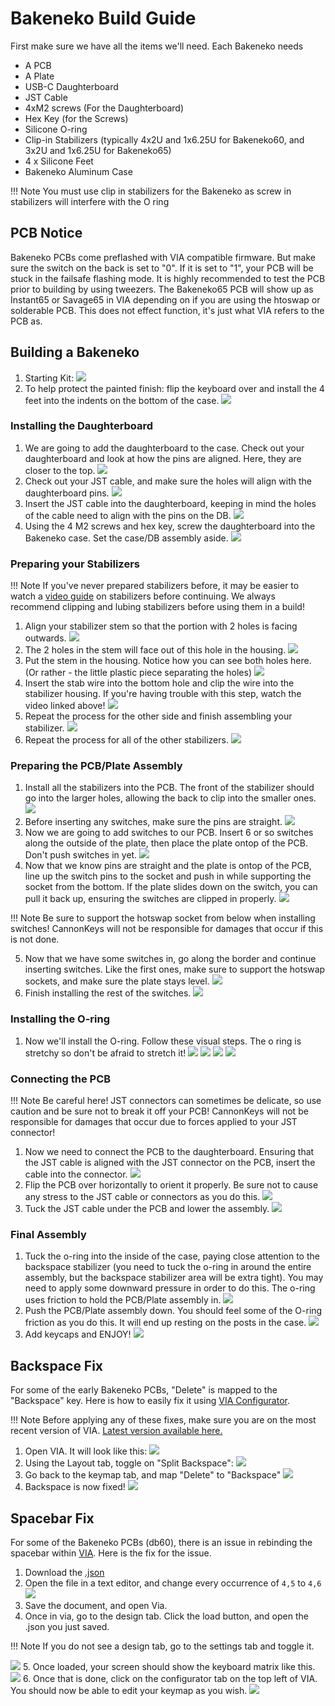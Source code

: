 # Bakeneko Build Guide

First make sure we have all the items we'll need.
Each Bakeneko needs

* A PCB
* A Plate
* USB-C Daughterboard
* JST Cable
* 4xM2 screws (For the Daughterboard)
* Hex Key (for the Screws)
* Silicone O-ring
* Clip-in Stabilizers (typically 4x2U and 1x6.25U for Bakeneko60, and 3x2U and 1x6.25U for Bakeneko65)
* 4 x Silicone Feet
* Bakeneko Aluminum Case

!!! Note
    You must use clip in stabilizers for the Bakeneko as screw in stabilizers will interfere with the O ring

## PCB Notice
Bakeneko PCBs come preflashed with VIA compatible firmware. But make sure the switch on the back is set to "0". If it is set to "1", your PCB will be stuck in the failsafe flashing mode. It is highly recommended to test the PCB prior to building by using tweezers. The Bakeneko65 PCB will show up as Instant65 or Savage65 in VIA depending on if you are using the htoswap or solderable PCB. This does not effect function, it's just what VIA refers to the PCB as.

## Building a Bakeneko
1. Starting Kit:
![](images/bakeneko/01-kit.jpeg)
1. To help protect the painted finish: flip the keyboard over and install the 4 feet into the indents on the bottom of the case.
![](images/bakeneko/28-install-feet.jpeg)


### Installing the Daughterboard
1. We are going to add the daughterboard to the case. Check out your daughterboard and look at how the pins are aligned. Here, they are closer to the top.
![](images/bakeneko/02-daughterboard.jpeg)
1. Check out your JST cable, and make sure the holes will align with the daughterboard pins.
![](images/bakeneko/03-jstcable.jpeg)
1. Insert the JST cable into the daughterboard, keeping in mind the holes of the cable need to align with the pins on the DB.
![](images/bakeneko/04-jstindb.jpeg)
1. Using the 4 M2 screws and hex key, screw the daughterboard into the Bakeneko case. Set the case/DB assembly aside.
![](images/bakeneko/05-db-installed.jpeg)

### Preparing your Stabilizers

!!! Note
    If you've never prepared stabilizers before, it may be easier to watch a [video guide](https://www.youtube.com/watch?v=usNx1_d0HbQ) on stabilizers before continuing. We always recommend clipping and lubing stabilizers before using them in a build!

1. Align your stabilizer stem so that the portion with 2 holes is facing outwards.
![](images/bakeneko/06-stab-stem.jpeg)
1. The 2 holes in the stem will face out of this hole in the housing.
![](images/bakeneko/07-stab-housing.jpeg)
1. Put the stem in the housing. Notice how you can see both holes here. (Or rather - the little plastic piece separating the holes)
![](images/bakeneko/08-stem-in-housing.jpeg)
1. Insert the stab wire into the bottom hole and clip the wire into the stabilizer housing. If you're having trouble with this step, watch the video linked above!
![](images/bakeneko/09-wire-clipped.jpeg)
1. Repeat the process for the other side and finish assembling your stabilizer.
![](images/bakeneko/10-stab-assembled.jpeg)
1. Repeat the process for all of the other stabilizers.
![](images/bakeneko/11-all-stabs.jpeg)

### Preparing the PCB/Plate Assembly
1. Install all the stabilizers into the PCB. The front of the stabilizer should go into the larger holes, allowing the back to clip into the smaller ones.
![](images/bakeneko/12-stabs-installed.jpeg)
1. Before inserting any switches, make sure the pins are straight.
![](images/bakeneko/13-straight-pins.jpeg)
1. Now we are going to add switches to our PCB. Insert 6 or so switches along the outside of the plate, then place the plate ontop of the PCB. Don't push switches in yet.
![](images/bakeneko/15-switch-plate-insert.jpeg)
1. Now that we know pins are straight and the plate is ontop of the PCB, line up the switch pins to the socket and push in while supporting the socket from the bottom. If the plate slides down on the switch, you can pull it back up, ensuring the switches are clipped in properly.
![](images/bakeneko/14-switch-plate.gif)

!!! Note
    Be sure to support the hotswap socket from below when installing switches! CannonKeys will not be responsible for damages that occur if this is not done.

5. Now that we have some switches in, go along the border and continue inserting switches. Like the first ones, make sure to support the hotswap sockets, and make sure the plate stays level.
![](images/bakeneko/16-switch-edge.jpeg)
6. Finish installing the rest of the switches.
![](images/bakeneko/17-all-switches.jpg)

### Installing the O-ring
1. Now we'll install the O-ring. Follow these visual steps. The o ring is stretchy so don't be afraid to stretch it!
![](images/bakeneko/18-oring-start.jpeg)
![](images/bakeneko/19-oring-align.jpeg)
![](images/bakeneko/20-oring-stretch.jpeg)
![](images/bakeneko/21-oring-installed.jpeg)

### Connecting the PCB

!!! Note
    Be careful here! JST connectors can sometimes be delicate, so use caution and be sure not to break it off your PCB! CannonKeys will not be responsible for damages that occur due to forces applied to your JST connector!

1. Now we need to connect the PCB to the daughterboard. Ensuring that the JST cable is aligned with the JST connector on the PCB, insert the cable into the connector.
![](images/bakeneko/22-jst-pcb.jpeg)
1. Flip the PCB over horizontally to orient it properly. Be sure not to cause any stress to the JST cable or connectors as you do this.
![](images/bakeneko/23-pcb-flip.jpeg)
1. Tuck the JST cable under the PCB and lower the assembly.
![](images/bakeneko/25-jst-tuck.jpeg)

### Final Assembly
1. Tuck the o-ring into the inside of the case, paying close attention to the backspace stabilizer (you need to tuck the o-ring in around the entire assembly, but the backspace stabilizer area will be extra tight). You may need to apply some downward pressure in order to do this. The o-ring uses friction to hold the PCB/Plate assembly in.
![](images/bakeneko/26-oring-tucked.jpeg)
1. Push the PCB/Plate assembly down. You should feel some of the O-ring friction as you do this. It will end up resting on the posts in the case.
![](images/bakeneko/27-pushed-down.jpeg)
1. Add keycaps and ENJOY!
![](images/bakeneko/29-add-keycaps.jpeg)

## Backspace Fix
For some of the early Bakeneko PCBs, "Delete" is mapped to the "Backspace" key. Here is how to easily fix it using [VIA Configurator](https://caniusevia.com).

!!! Note
	Before applying any of these fixes, make sure you are on the most recent version of VIA. [Latest version available here.](https://github.com/the-via/releases/releases/latest)

1. Open VIA. It will look like this:
![](images/bakeneko/via_default.png)
2. Using the Layout tab, toggle on "Split Backspace":
![](images/bakeneko/via_split_layout.png)
3. Go back to the keymap tab, and map "Delete" to "Backspace"
![](images/bakeneko/via_remap.png)
4. Backspace is now fixed!
![](images/bakeneko/via_bs_fixed.png)


## Spacebar Fix
For some of the Bakeneko PCBs (db60), there is an issue in rebinding the spacebar within [VIA](https://caniusevia.com). Here is the fix for the issue.

1. Download the [.json](https://minhaskamal.github.io/DownGit/#/home?url=https://github.com/the-via/keyboards/blob/master/src/cannonkeys/db60/db60.json)
2. Open the file in a text editor, and change every occurrence of `4,5` to `4,6`
![](images/bakeneko/space-fix-editor.png)
3. Save the document, and open Via.
4. Once in via, go to the design tab. Click the load button, and open the .json you just saved.

!!! Note 
	If you do not see a design tab, go to the settings tab and toggle it.
	
![](images/bakeneko/space-fix-load.png)
5. Once loaded, your screen should show the keyboard matrix like this.
![](images/bakeneko/space-fix-preview.png)
6. Once that is done, click on the configurator tab on the top left of VIA. You should now be able to edit your keymap as you wish.
![](images/bakeneko/space-fix-final.png)
